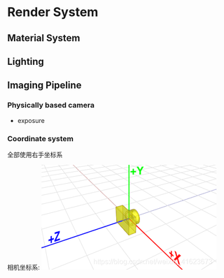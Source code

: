 # Render System

## Material System

## Lighting

## Imaging Pipeline
### Physically based camera
* exposure

### Coordinate system
全部使用右手坐标系

相机坐标系:
![](imgs/camera_coordinate.png)
